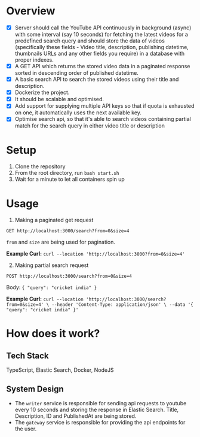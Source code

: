 # Overview

- [x] Server should call the YouTube API continuously in background (async) with some interval (say 10 seconds) for fetching the latest videos for a predefined search query and should store the data of videos (specifically these fields - Video title, description, publishing datetime, thumbnails URLs and any other fields you require) in a database with proper indexes.
- [x] A GET API which returns the stored video data in a paginated response sorted in descending order of published datetime.
- [x] A basic search API to search the stored videos using their title and description.
- [x] Dockerize the project.
- [x] It should be scalable and optimised.
- [x] Add support for supplying multiple API keys so that if quota is exhausted on one, it automatically uses the next available key.
- [x] Optimise search api, so that it's able to search videos containing partial match for the search query in either video title or description

# Setup 
1. Clone the repository
2. From the root directory, run ```bash start.sh```
3. Wait for a minute to let all containers spin up

# Usage

1. Making a paginated get request
   
`GET http://localhost:3000/search?from=0&size=4`

```from``` and ```size``` are being used for pagination. 

**Example Curl:** `curl --location 'http://localhost:3000?from=0&size=4'`

2. Making partial search request
   
`POST http://localhost:3000/search?from=0&size=4`

Body: `{
    "query": "cricket india"
}`

**Example Curl:** `curl --location 'http://localhost:3000/search?from=0&size=4' \
--header 'Content-Type: application/json' \
--data '{
    "query": "cricket india"
}'`

# How does it work?

## Tech Stack
TypeScript, Elastic Search, Docker, NodeJS

## System Design 
- The `writer` service is responsible for sending api requests to youtube every 10 seconds and storing the response in Elastic Search. Title, Description, ID and PublishedAt are being stored.
- The `gateway` service is responsible for providing the api endpoints for the user.
  
